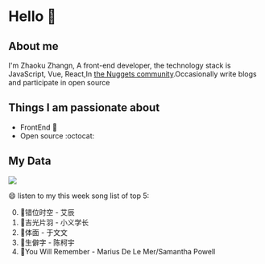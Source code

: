 # Hello 👋

## About me

I'm Zhaoku Zhangn, A front-end developer, the technology stack is JavaScript, Vue, React,In [the Nuggets community](https://juejin.cn/user/2999123452110574).Occasionally write blogs and participate in open source 

## Things I am passionate about

- FrontEnd :robot:
- Open source :octocat:

## My Data
<img src="https://github-readme-stats.vercel.app/api/top-langs/?username=Husky-Yellow" />

😄 listen to my this week song list of top 5:

0. 🌈错位时空 - 艾辰
1. 🌈吉光片羽 - 小义学长
2. 🌈体面 - 于文文
3. 🌈生僻字 - 陈柯宇
4. 🌈You Will Remember - Marius De Le Mer/Samantha Powell

